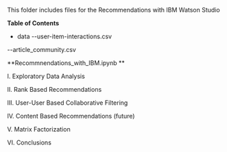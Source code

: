 This folder includes files for the Recommendations with IBM Watson Studio

**Table of Contents**
- data
 --user-item-interactions.csv
 
 --article_community.csv

**Recommnendations_with_IBM.ipynb **

I. Exploratory Data Analysis

II. Rank Based Recommendations

III. User-User Based Collaborative Filtering

IV. Content Based Recommendations (future)

V. Matrix Factorization

VI. Conclusions
